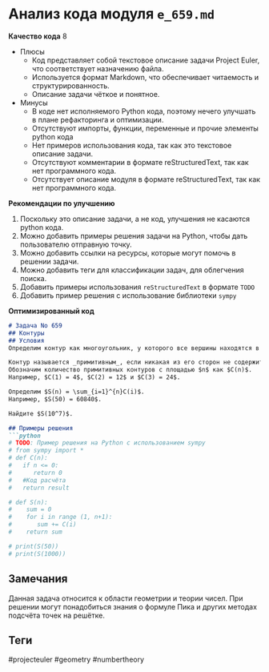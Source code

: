# Анализ кода модуля `e_659.md`

**Качество кода**
8
-  Плюсы
    -  Код представляет собой текстовое описание задачи Project Euler, что соответствует назначению файла.
    -  Используется формат Markdown, что обеспечивает читаемость и структурированность.
    -  Описание задачи чёткое и понятное.
-  Минусы
    -  В коде нет исполняемого Python кода, поэтому нечего улучшать в плане рефакторинга и оптимизации.
    - Отсутствуют импорты, функции, переменные и прочие элементы python кода
    -  Нет примеров использования кода, так как это текстовое описание задачи.
    -  Отсутствуют комментарии в формате reStructuredText, так как нет программного кода.
    -  Отсутствует описание модуля в формате reStructuredText, так как нет программного кода.

**Рекомендации по улучшению**

1. Поскольку это описание задачи, а не код, улучшения не касаются python кода.
2. Можно добавить примеры решения задачи на Python, чтобы дать пользователю отправную точку.
3. Можно добавить ссылки на ресурсы, которые могут помочь в решении задачи.
4. Можно добавить теги для классификации задач, для облегчения поиска.
5. Добавить примеры использования `reStructuredText` в формате `TODO`
6. Добавить пример решения с использование библиотеки `sympy`

**Оптимизированный код**
```markdown
# Задача No 659
## Контуры
## Условия
Определим контур как многоугольник, у которого все вершины находятся в целочисленных координатах.

Контур называется _примитивным_, если никакая из его сторон не содержит точек с целочисленными координатами, кроме его вершин.
Обозначим количество примитивных контуров с площадью $n$ как $C(n)$.
Например, $C(1) = 4$, $C(2) = 12$ и $C(3) = 24$.

Определим $S(n) = \sum_{i=1}^{n}C(i)$.
Например, $S(50) = 60840$.

Найдите $S(10^7)$.

## Примеры решения
```python
# TODO: Пример решения на Python с использованием sympy
# from sympy import *
# def C(n):
#   if n <= 0:
#      return 0
#   #Код расчёта
#   return result

# def S(n):
#    sum = 0
#    for i in range (1, n+1):
#       sum += C(i)
#    return sum

# print(S(50))
# print(S(1000))
```
## Замечания
Данная задача относится к области геометрии и теории чисел.
При решении могут понадобиться знания о формуле Пика и других методах подсчёта точек на решётке.
## Теги
#projecteuler #geometry #numbertheory
```